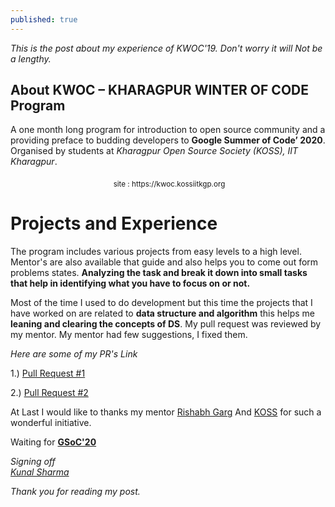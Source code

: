 ```yaml
---
published: true
---
```

*This is the post about my experience of KWOC'19. Don't worry it will Not be a lengthy.*

## About KWOC – KHARAGPUR WINTER OF CODE Program

A one month long program for introduction to open source community and a providing
preface to budding developers to **Google Summer of Code’ 2020**. Organised by students at
*Kharagpur Open Source Society (KOSS), IIT Kharagpur*.

<center>
<img src="{{site.baseurl}}/assets/images/kwoc.png" alt="">
<sub>site : https://kwoc.kossiitkgp.org</sub>
</center>

# Projects and Experience

The program includes various projects from easy levels to a high level. Mentor's are also available that guide and also helps you to come out form problems states. **Analyzing the task and break it down into small tasks that help in identifying what you have to focus on or not.**

Most of the time I used to do development but this time the projects that I have worked on are related to **data structure and algorithm** this helps me **leaning and clearing the concepts of DS**. My pull request was reviewed by my mentor. My mentor had few suggestions, I fixed them.

*Here are some of my PR's Link*

1.) [Pull Request #1](https://github.com/maze-runnar/interview-preparation-kit/pull/17)

2.) [Pull Request #2](https://github.com/rishabhgarg25699/Competitive-Programming/pull/151)

At Last I would like to thanks my mentor [Rishabh Garg](https://github.com/rishabhgarg25699) And [KOSS](https://kossiitkgp.org/) for such a wonderful initiative.

Waiting for [**GSoC'20**](https://summerofcode.withgoogle.com/how-it-works/) 

_Signing off_
<br>
_[Kunal Sharma](https://knlsharma.github.io/)_

_Thank you for reading my post._



